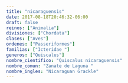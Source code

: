 ```yaml
---
title: "nicaraguensis"
date: 2017-08-18T20:46:32-06:00
draft: false
reinos: ["Animalia"]
divisiones: ["Chordata"]
clases: ["Aves"]
ordenes: ["Passeriformes"]
familias: ["Icteridae "]
generos: ["Quiscalus"]
nombre_cientifico: "Quiscalus nicaraguensis"
nombre_comun: "Zanate de Laguna "
nombre_ingles: "Nicaraguan Grackle"
---
```

